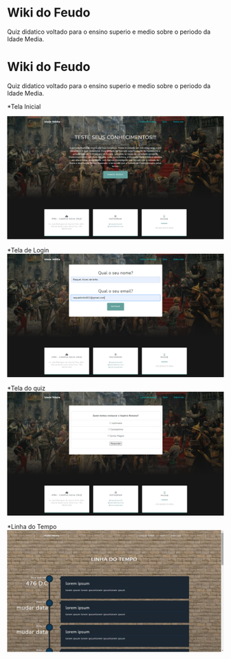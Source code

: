 # Wiki do Feudo

Quiz didatico voltado para o ensino superio e medio sobre o periodo da Idade Media.


# Wiki do Feudo

Quiz didatico voltado para o ensino superio e medio sobre o periodo da Idade Media.

*Tela Inicial

<img src="https://github.com/RaquelABrito/Wiki-do-Feudo/blob/master/img/tela1.png?raw=true" alt="Tela inicial"/>

*Tela de Login
<img src="https://github.com/RaquelABrito/Wiki-do-Feudo/blob/master/img/telaLogin.png?raw=true" alt="tela de login"/>


*Tela do quiz
<img src="https://github.com/RaquelABrito/Wiki-do-Feudo/blob/master/img/telaQuiz.png?raw=true" alt="tela quiz"/>

*Linha do Tempo 
<img src="https://github.com/RaquelABrito/Wiki-do-Feudo/blob/master/img/telaLinha.png?raw=true" alt="linha do tempo"/>
